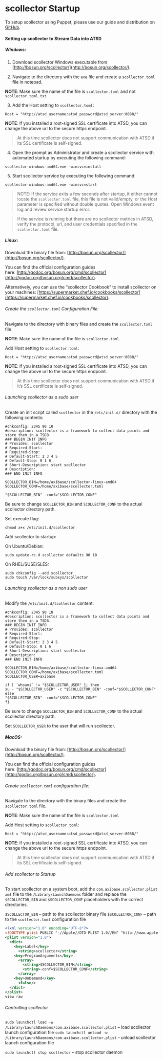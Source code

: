 # scollector Startup

To setup scollector using Puppet, please use our guide and distribution on [GitHub](https://github.com/axibase/axibase-puppet-modules/tree/master/scollector).

#### Setting up scollector to Stream Data into ATSD

##### Windows:

1. Download scollector Windows executable from [http://bosun.org/scollector/](http://bosun.org/scollector/).

2. Navigate to the directory with the `exe` file and create a `scollector.toml` file in notepad.

  **NOTE**: Make sure the name of the file is `scollector.toml` and not `scollector.toml.txt`

3. Add the Host setting to `scollector.toml`:

  `Host = "http://atsd_username:atsd_password@atsd_server:8088/"`

  **NOTE**: If you installed a root-signed SSL certificate into ATSD, you can change the above url to the secure https endpoint.

  > At this time scollector does not support communication with ATSD if its SSL certificate is self-signed.

4. Open the prompt as Administrator and create a scollector service with automated startup by executing the following command:

`scollector-windows-amd64.exe -winsvc=install`

5. Start scollector service by executing the following command:

`scollector-windows-amd64.exe -winsvc=start`

> NOTE: If the service exits a few seconds after startup, it either cannot locate the `scollector.toml` file, this file is not valid/empty, or the Host parameter is specified without double quotes.
Open Windows event log and review service startup error.

> If the service is running but there are no scollector metrics in ATSD, verify the protocol, url, and user credentials specified in the `scollector.toml` file.

##### Linux:

Download the binary file from: [http://bosun.org/scollector/](http://bosun.org/scollector/).

You can find the official configuration guides here: [http://godoc.org/bosun.org/cmd/scollector](http://godoc.org/bosun.org/cmd/scollector).

Alternatively, you can use the “scollector Cookbook” to install scollector on your machines: [https://supermarket.chef.io/cookbooks/scollector](https://supermarket.chef.io/cookbooks/scollector).

###### Create the `scollector.toml` Configuration File:

Navigate to the directory with binary files and create the `scollector.toml` file.

**NOTE**: Make sure the name of the file is `scollector.toml`.

Add Host setting to `scollector.toml`:

`Host = "http://atsd_username:atsd_password@atsd_server:8088/"`

**NOTE**: If you installed a root-signed SSL certificate into ATSD, you can change the above url to the secure https endpoint.

> At this time scollector does not support communication with ATSD if it’s SSL certificate is self-signed.

###### Launching scollector as a sudo user

Create an init script called `scollector` in the `/etc/init.d/` directory with the following contents:

```
#chkconfig: 2345 90 10
#description: scollector is a framework to collect data points and store them in a TSDB.
### BEGIN INIT INFO
# Provides: scollector
# Required-Start:
# Required-Stop:
# Default-Start: 2 3 4 5
# Default-Stop: 0 1 6
# Short-Description: start scollector
# Description:
### END INIT INFO
 
SCOLLECTOR_BIN=/home/axibase/scollector-linux-amd64
SCOLLECTOR_CONF=/home/axibase/scollector.toml
 
"$SCOLLECTOR_BIN" -conf="$SCOLLECTOR_CONF"
```

Be sure to change `SCOLLECTOR_BIN` and `SCOLLECTOR_CONF` to the actual scollector directory path.

Set execute flag:

```
chmod a+x /etc/init.d/scollector
```

Add scollector to startup:

On Ubuntu/Debian:

```
sudo update-rc.d scollector defaults 90 10
```

On RHEL/SUSE/SLES:

```
sudo chkconfig --add scollector
sudo touch /var/lock/subsys/scollector
```

###### Launching scollector as a non sudo user

Modify the `/etc/init.d/tcollector` content:

```
#chkconfig: 2345 90 10
#description: scollector is a framework to collect data points and store them in a TSDB.
### BEGIN INIT INFO
# Provides: scollector
# Required-Start:
# Required-Stop:
# Default-Start: 2 3 4 5
# Default-Stop: 0 1 6
# Short-Description: start scollector
# Description:
### END INIT INFO
 
SCOLLECTOR_BIN=/home/axibase/scollector-linux-amd64
SCOLLECTOR_CONF=/home/axibase/scollector.toml
SCOLLECTOR_USER=axibase
 
if [ `whoami` != "$SCOLLECTOR_USER" ]; then
su - "$SCOLLECTOR_USER" -c "$SCOLLECTOR_BIN" -conf="$SCOLLECTOR_CONF"
else
"$SCOLLECTOR_BIN" -conf="$SCOLLECTOR_CONF"
fi
```

Be sure to change `SCOLLECTOR_BIN` and `SCOLLECTOR_CONF` to the actual scollector directory path.

Set `SCOLLECTOR_USER` to the user that will run scollector.

##### MacOS:

Download the binary file from: [http://bosun.org/scollector/](http://bosun.org/scollector/).

You can find the official configuration guides here: [http://godoc.org/bosun.org/cmd/scollector](http://godoc.org/bosun.org/cmd/scollector).

###### Create `scollector.toml` configuration file:

Navigate to the directory with the binary files and create the `scollector.toml` file.

**NOTE**: Make sure the name of the file is `scollector.toml`

Add Host setting to `scollector.toml`:

`Host = "http://atsd_username:atsd_password@atsd_server:8088/"`

**NOTE**: If you installed a root-signed SSL certificate into ATSD, you can change the above url to the secure https endpoint.

> At this time scollector does not support communication with ATSD if its SSL certificate is self-signed.

###### Add scollector to Startup

To start scollector on a system boot, add the `com.axibase.scollector.plist xml` file to the `/Library/LaunchDaemons` folder and replace the `$SCOLLECTOR_BIN` and `$SCOLLECTOR_CONF` placeholders with the correct directories.

`$SCOLLECTOR_BIN` – path to the scollector binary file
`$SCOLLECTOR_CONF` – path to the `scollector.toml` configuration file

```xml
<?xml version="1.0" encoding="UTF-8"?>
<!DOCTYPE plist PUBLIC "-//Apple//DTD PLIST 1.0//EN" "http://www.apple.com/DTDs/PropertyList-1.0.dtd">
<plist version="1.0">
  <dict>
    <key>Label</key>
      <string>scollector</string>
    <key>ProgramArguments</key>
      <array>
        <string>$SCOLLECTOR_BIN</string>
        <string>-conf=$SCOLLECTOR_CONF</string>
      </array>
    <key>OnDemand</key>
      <false/>
  </dict>
</plist>
view raw
```
###### Controlling scollector

`sudo launchctl load -w /Library/LaunchDaemons/com.axibase.scollector.plist` – load scollector launch configuration file
`sudo launchctl unload -w /Library/LaunchDaemons/com.axibase.scollector.plist` – unload scollector launch configuration file

`sudo launchctl stop scollector` – stop scollector daemon
